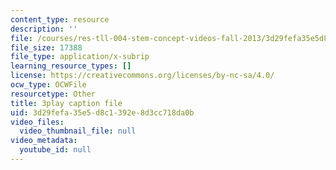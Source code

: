 ```yaml
---
content_type: resource
description: ''
file: /courses/res-tll-004-stem-concept-videos-fall-2013/3d29fefa35e5d8c1392e8d3cc718da0b_Zg6wQdMFO2c.srt
file_size: 17388
file_type: application/x-subrip
learning_resource_types: []
license: https://creativecommons.org/licenses/by-nc-sa/4.0/
ocw_type: OCWFile
resourcetype: Other
title: 3play caption file
uid: 3d29fefa-35e5-d8c1-392e-8d3cc718da0b
video_files:
  video_thumbnail_file: null
video_metadata:
  youtube_id: null
---
```

